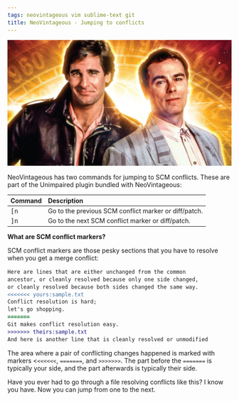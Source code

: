 ```yaml
---
tags: neovintageous vim sublime-text git
title: NeoVintageous - Jumping to conflicts
---
```


![Quantum Leap (1989)](/assets/quantum-leap.webp)

NeoVintageous has two commands for jumping to SCM conflicts. These are part of the Unimpaired plugin bundled with NeoVintageous:

Command | Description
:------ | :----------
<kbd>[n</kbd> | Go to the previous SCM conflict marker or diff/patch.
<kbd>]n</kbd> | Go to the next SCM conflict marker or diff/patch.

**What are SCM conflict markers?**

SCM conflict markers are those pesky sections that you have to resolve when you get a merge conflict:

```diff
Here are lines that are either unchanged from the common
ancestor, or cleanly resolved because only one side changed,
or cleanly resolved because both sides changed the same way.
<<<<<<< yours:sample.txt
Conflict resolution is hard;
let's go shopping.
=======
Git makes conflict resolution easy.
>>>>>>> theirs:sample.txt
And here is another line that is cleanly resolved or unmodified
```

The area where a pair of conflicting changes happened is marked with markers <`<<<<<<`, `=======`, and `>>>>>>>`. The part before the `=======` is typically your side, and the part afterwards is typically their side.

Have you ever had to go through a file resolving conflicts like this? I know you have. Now you can jump from one to the next.

